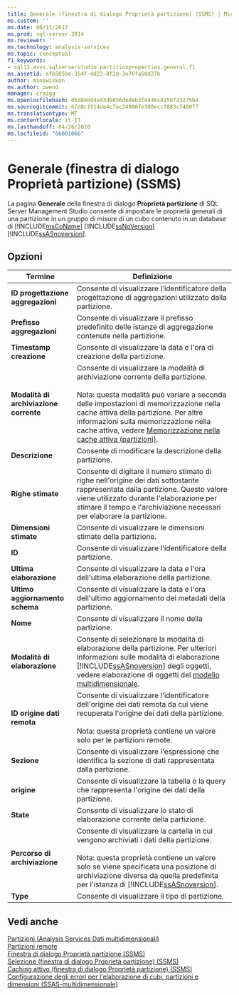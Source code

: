 ```yaml
---
title: Generale (finestra di dialogo Proprietà partizione) (SSMS) | Microsoft Docs
ms.custom: ''
ms.date: 06/13/2017
ms.prod: sql-server-2014
ms.reviewer: ''
ms.technology: analysis-services
ms.topic: conceptual
f1_keywords:
- sql12.asvs.sqlserverstudio.partitionproperties.general.f1
ms.assetid: efb505be-354f-4d23-8f2d-3e76fa50d27b
author: minewiskan
ms.author: owend
manager: craigg
ms.openlocfilehash: 05d840d4e43d9856dedeb3fd446c8158f23275b4
ms.sourcegitcommit: 6fd8c1914de4c7ac24900fe388ecc7883c740077
ms.translationtype: MT
ms.contentlocale: it-IT
ms.lasthandoff: 04/26/2020
ms.locfileid: "66081066"
---
```

# <a name="general-partition-properties-dialog-box-ssms"></a>Generale (finestra di dialogo Proprietà partizione) (SSMS)
  La pagina **Generale** della finestra di dialogo **Proprietà partizione** di SQL Server Management Studio consente di impostare le proprietà generali di una partizione in un gruppo di misure di un cubo contenuto in un database di [!INCLUDE[msCoName](../includes/msconame-md.md)] [!INCLUDE[ssNoVersion](../includes/ssnoversion-md.md)] [!INCLUDE[ssASnoversion](../includes/ssasnoversion-md.md)].  
  
## <a name="options"></a>Opzioni  
  
|Termine|Definizione|  
|----------|----------------|  
|**ID progettazione aggregazioni**|Consente di visualizzare l'identificatore della progettazione di aggregazioni utilizzato dalla partizione.|  
|**Prefisso aggregazioni**|Consente di visualizzare il prefisso predefinito delle istanze di aggregazione contenute nella partizione.|  
|**Timestamp creazione**|Consente di visualizzare la data e l'ora di creazione della partizione.|  
|**Modalità di archiviazione corrente**|Consente di visualizzare la modalità di archiviazione corrente della partizione.<br /><br /> Nota: questa modalità può variare a seconda delle impostazioni di memorizzazione nella cache attiva della partizione. Per altre informazioni sulla memorizzazione nella cache attiva, vedere [Memorizzazione nella cache attiva &#40;partizioni&#41;](multidimensional-models-olap-logical-cube-objects/partitions-proactive-caching.md).|  
|**Descrizione**|Consente di modificare la descrizione della partizione.|  
|**Righe stimate**|Consente di digitare il numero stimato di righe nell'origine dei dati sottostante rappresentata dalla partizione. Questo valore viene utilizzato durante l'elaborazione per stimare il tempo e l'archiviazione necessari per elaborare la partizione.|  
|**Dimensioni stimate**|Consente di visualizzare le dimensioni stimate della partizione.|  
|**ID**|Consente di visualizzare l'identificatore della partizione.|  
|**Ultima elaborazione**|Consente di visualizzare la data e l'ora dell'ultima elaborazione della partizione.|  
|**Ultimo aggiornamento schema**|Consente di visualizzare la data e l'ora dell'ultimo aggiornamento dei metadati della partizione.|  
|**Nome**|Consente di visualizzare il nome della partizione.|  
|**Modalità di elaborazione**|Consente di selezionare la modalità di elaborazione della partizione. Per ulteriori informazioni sulle modalità di elaborazione [!INCLUDE[ssASnoversion](../includes/ssasnoversion-md.md)] degli oggetti, vedere elaborazione di oggetti del [modello multidimensionale](multidimensional-models/processing-a-multidimensional-model-analysis-services.md).|  
|**ID origine dati remota**|Consente di visualizzare l'identificatore dell'origine dei dati remota da cui viene recuperata l'origine dei dati della partizione.<br /><br /> Nota: questa proprietà contiene un valore solo per le partizioni remote.|  
|**Sezione**|Consente di visualizzare l'espressione che identifica la sezione di dati rappresentata dalla partizione.|  
|**origine**|Consente di visualizzare la tabella o la query che rappresenta l'origine dei dati della partizione.|  
|**State**|Consente di visualizzare lo stato di elaborazione corrente della partizione.|  
|**Percorso di archiviazione**|Consente di visualizzare la cartella in cui vengono archiviati i dati della partizione.<br /><br /> Nota: questa proprietà contiene un valore solo se viene specificata una posizione di archiviazione diversa da quella predefinita per l'istanza di [!INCLUDE[ssASnoversion](../includes/ssasnoversion-md.md)].|  
|**Type**|Consente di visualizzare il tipo di partizione.|  
  
## <a name="see-also"></a>Vedi anche  
 [Partizioni &#40;Analysis Services Dati multidimensionali&#41;](multidimensional-models-olap-logical-cube-objects/partitions-analysis-services-multidimensional-data.md)   
 [Partizioni remote](multidimensional-models-olap-logical-cube-objects/partitions-remote-partitions.md)   
 [Finestra di dialogo Proprietà partizione &#40;SSMS&#41;](partition-properties-dialog-box-ssms.md)   
 [Selezione &#40;finestra di dialogo Proprietà partizione&#41; &#40;SSMS&#41;](selection-partition-properties-dialog-box-ssms.md)   
 [Caching attivo &#40;finestra di dialogo Proprietà partizione&#41; &#40;SSMS&#41;](proactive-caching-partition-properties-dialog-box-ssms.md)   
 [Configurazione degli errori per l'elaborazione di cubi, partizioni e dimensioni &#40;SSAS-multidimensionale&#41;](multidimensional-models/error-configuration-for-cube-partition-and-dimension-processing.md)  
  
  
